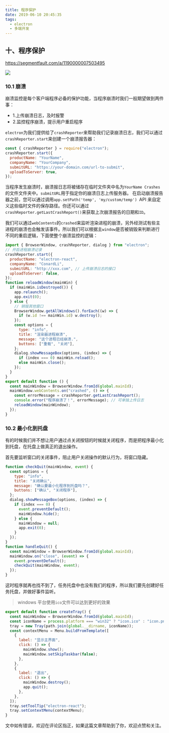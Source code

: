 ```yaml
---
title: 程序保护
date: 2019-06-10 20:45:35
tags:
  - electron
  - 多端开发
---
```


## 十、程序保护

https://segmentfault.com/a/1190000007503495

![](http://www.conardli.top/img/electron/el_22_protect.gif)

### 10.1 崩溃

崩溃监控是每个客户端程序必备的保护功能，当程序崩溃时我们一般期望做到两件事：

- 1.上传崩溃日志，及时报警
- 2.监控程序崩溃，提示用户重启程序

`electron`为我们提供给了`crashReporter`来帮助我们记录崩溃日志，我们可以通过`crashReporter.start`来创建一个崩溃报告器：

```js
const { crashReporter } = require("electron");
crashReporter.start({
  productName: "YourName",
  companyName: "YourCompany",
  submitURL: "https://your-domain.com/url-to-submit",
  uploadToServer: true,
});
```

当程序发生崩溃时，崩溃报日志将被储存在临时文件夹中名为`YourName Crashes`的文件文件夹中。`submitURL`用于指定你的崩溃日志上传服务器。 在启动崩溃报告器之前，您可以通过调用`app.setPath('temp', 'my/custom/temp') `API 来自定义这些临时文件的保存路径。你还可以通过`crashReporter.getLastCrashReport()`来获取上次崩溃报告的日期和`ID`。

我们可以通过`webContents`的`crashed`来监听渲染进程的崩溃，另外经测试有些主进程的崩溃也会触发该事件。所以我们可以根据主`window`是否被销毁来判断进行不同的重启逻辑，下面使整个崩溃监控的逻辑：

```js
import { BrowserWindow, crashReporter, dialog } from "electron";
// 开启进程崩溃记录
crashReporter.start({
  productName: "electron-react",
  companyName: "ConardLi",
  submitURL: "http://xxx.com", // 上传崩溃日志的接口
  uploadToServer: false,
});
function reloadWindow(mainWin) {
  if (mainWin.isDestroyed()) {
    app.relaunch();
    app.exit(0);
  } else {
    // 销毁其他窗口
    BrowserWindow.getAllWindows().forEach((w) => {
      if (w.id !== mainWin.id) w.destroy();
    });
    const options = {
      type: "info",
      title: "渲染器进程崩溃",
      message: "这个进程已经崩溃.",
      buttons: ["重载", "关闭"],
    };
    dialog.showMessageBox(options, (index) => {
      if (index === 0) mainWin.reload();
      else mainWin.close();
    });
  }
}
export default function () {
  const mainWindow = BrowserWindow.fromId(global.mainId);
  mainWindow.webContents.on("crashed", () => {
    const errorMessage = crashReporter.getLastCrashReport();
    console.error("程序崩溃了！", errorMessage); // 可单独上传日志
    reloadWindow(mainWindow);
  });
}
```

### 10.2 最小化到托盘

有的时候我们并不想让用户通过点关闭按钮的时候就关闭程序，而是把程序最小化到托盘，在托盘上做真正的退出操作。

首先要监听窗口的关闭事件，阻止用户关闭操作的默认行为，将窗口隐藏。

```js
function checkQuit(mainWindow, event) {
  const options = {
    type: "info",
    title: "关闭确认",
    message: "确认要最小化程序到托盘吗？",
    buttons: ["确认", "关闭程序"],
  };
  dialog.showMessageBox(options, (index) => {
    if (index === 0) {
      event.preventDefault();
      mainWindow.hide();
    } else {
      mainWindow = null;
      app.exit(0);
    }
  });
}
function handleQuit() {
  const mainWindow = BrowserWindow.fromId(global.mainId);
  mainWindow.on("close", (event) => {
    event.preventDefault();
    checkQuit(mainWindow, event);
  });
}
```

这时程序就再也找不到了，任务托盘中也没有我们的程序，所以我们要先创建好任务托盘，并做好事件监听。

> windows 平台使用`ico`文件可以达到更好的效果

```js
export default function createTray() {
  const mainWindow = BrowserWindow.fromId(global.mainId);
  const iconName = process.platform === "win32" ? "icon.ico" : "icon.png";
  tray = new Tray(path.join(global.__dirname, iconName));
  const contextMenu = Menu.buildFromTemplate([
    {
      label: "显示主界面",
      click: () => {
        mainWindow.show();
        mainWindow.setSkipTaskbar(false);
      },
    },
    {
      label: "退出",
      click: () => {
        mainWindow.destroy();
        app.quit();
      },
    },
  ]);
  tray.setToolTip("electron-react");
  tray.setContextMenu(contextMenu);
}
```

文中如有错误，欢迎在评论区指正，如果这篇文章帮助到了你，欢迎点赞和关注。
